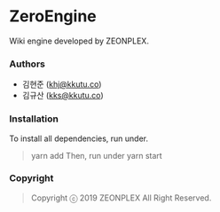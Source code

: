# ZeroEngine
Wiki engine developed by ZEONPLEX.

### Authors
- 김현준 (khj@kkutu.co)
- 김규산 (kks@kkutu.co)

### Installation
To install all dependencies, run under.
> yarn add
Then, run under
> yarn start

### Copyright
> Copyright ⓒ 2019 ZEONPLEX All Right Reserved.
